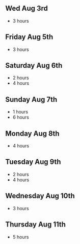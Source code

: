 ## Wed Aug 3rd

* 3 hours

## Friday Aug 5th

* 3 hours

## Saturday Aug 6th

* 2 hours
* 4 hours

## Sunday Aug 7th

* 1 hours
* 6 hours

## Monday Aug 8th

* 4 hours

## Tuesday Aug 9th

* 2 hours
* 4 hours

## Wednesday Aug 10th

* 3 hours

## Thursday Aug 11th

* 5 hours
